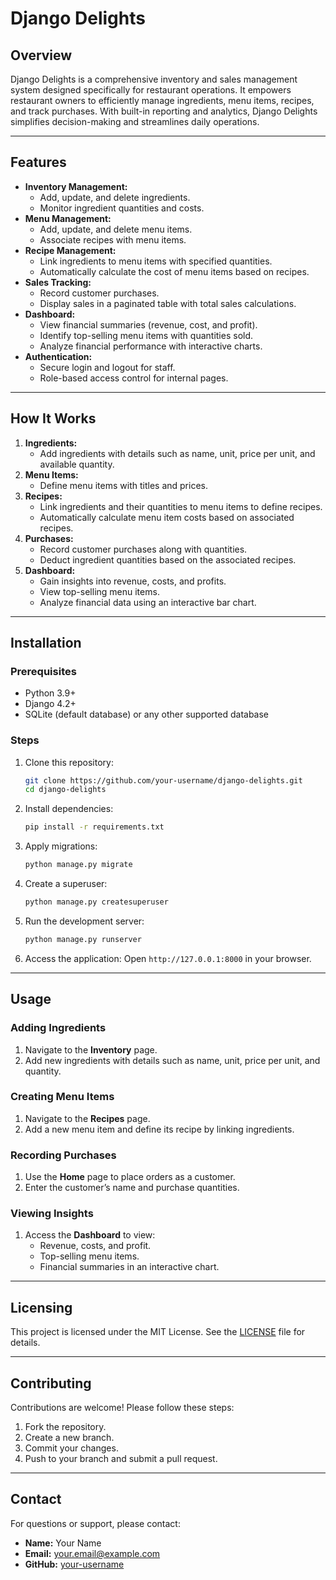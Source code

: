 # Django Delights

## Overview
Django Delights is a comprehensive inventory and sales management system designed specifically for restaurant operations. It empowers restaurant owners to efficiently manage ingredients, menu items, recipes, and track purchases. With built-in reporting and analytics, Django Delights simplifies decision-making and streamlines daily operations.

---

## Features
- **Inventory Management:**
  - Add, update, and delete ingredients.
  - Monitor ingredient quantities and costs.
- **Menu Management:**
  - Add, update, and delete menu items.
  - Associate recipes with menu items.
- **Recipe Management:**
  - Link ingredients to menu items with specified quantities.
  - Automatically calculate the cost of menu items based on recipes.
- **Sales Tracking:**
  - Record customer purchases.
  - Display sales in a paginated table with total sales calculations.
- **Dashboard:**
  - View financial summaries (revenue, cost, and profit).
  - Identify top-selling menu items with quantities sold.
  - Analyze financial performance with interactive charts.
- **Authentication:**
  - Secure login and logout for staff.
  - Role-based access control for internal pages.

---

## How It Works
1. **Ingredients:**
   - Add ingredients with details such as name, unit, price per unit, and available quantity.
2. **Menu Items:**
   - Define menu items with titles and prices.
3. **Recipes:**
   - Link ingredients and their quantities to menu items to define recipes.
   - Automatically calculate menu item costs based on associated recipes.
4. **Purchases:**
   - Record customer purchases along with quantities.
   - Deduct ingredient quantities based on the associated recipes.
5. **Dashboard:**
   - Gain insights into revenue, costs, and profits.
   - View top-selling menu items.
   - Analyze financial data using an interactive bar chart.

---

## Installation
### Prerequisites
- Python 3.9+
- Django 4.2+
- SQLite (default database) or any other supported database

### Steps
1. Clone this repository:
   ```bash
   git clone https://github.com/your-username/django-delights.git
   cd django-delights
   ```
2. Install dependencies:
   ```bash
   pip install -r requirements.txt
   ```
3. Apply migrations:
   ```bash
   python manage.py migrate
   ```
4. Create a superuser:
   ```bash
   python manage.py createsuperuser
   ```
5. Run the development server:
   ```bash
   python manage.py runserver
   ```
6. Access the application:
   Open `http://127.0.0.1:8000` in your browser.

---

## Usage
### Adding Ingredients
1. Navigate to the **Inventory** page.
2. Add new ingredients with details such as name, unit, price per unit, and quantity.

### Creating Menu Items
1. Navigate to the **Recipes** page.
2. Add a new menu item and define its recipe by linking ingredients.

### Recording Purchases
1. Use the **Home** page to place orders as a customer.
2. Enter the customer’s name and purchase quantities.

### Viewing Insights
1. Access the **Dashboard** to view:
   - Revenue, costs, and profit.
   - Top-selling menu items.
   - Financial summaries in an interactive chart.

---

## Licensing
This project is licensed under the MIT License. See the [LICENSE](LICENSE) file for details.

---

## Contributing
Contributions are welcome! Please follow these steps:
1. Fork the repository.
2. Create a new branch.
3. Commit your changes.
4. Push to your branch and submit a pull request.

---

## Contact
For questions or support, please contact:
- **Name:** Your Name
- **Email:** your.email@example.com
- **GitHub:** [your-username](https://github.com/your-username)
